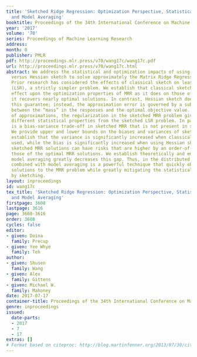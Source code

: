```yaml
---
title: 'Sketched Ridge Regression: Optimization Perspective, Statistical Perspective,
  and Model Averaging'
booktitle: Proceedings of the 34th International Conference on Machine Learning
year: '2017'
volume: '70'
series: Proceedings of Machine Learning Research
address: 
month: 0
publisher: PMLR
pdf: http://proceedings.mlr.press/v70/wang17c/wang17c.pdf
url: http://proceedings.mlr.press/v70/wang17c.html
abstract: We address the statistical and optimization impacts of using classical sketch
  versus Hessian sketch to solve approximately the Matrix Ridge Regression (MRR) problem.
  Prior research has considered the effects of classical sketch on least squares regression
  (LSR), a strictly simpler problem. We establish that classical sketch has a similar
  effect upon the optimization properties of MRR as it does on those of LSR—namely,
  it recovers nearly optimal solutions. In contrast, Hessian sketch does not have
  this guarantee; instead, the approximation error is governed by a subtle interplay
  between the “mass” in the responses and the optimal objective value. For both types
  of approximations, the regularization in the sketched MRR problem gives it significantly
  different statistical properties from the sketched LSR problem. In particular, there
  is a bias-variance trade-off in sketched MRR that is not present in sketched LSR.
  We provide upper and lower bounds on the biases and variances of sketched MRR; these
  establish that the variance is significantly increased when classical sketches are
  used, while the bias is significantly increased when using Hessian sketches. Empirically,
  sketched MRR solutions can have risks that are higher by an order-of-magnitude than
  those of the optimal MRR solutions. We establish theoretically and empirically that
  model averaging greatly decreases this gap. Thus, in the distributed setting, sketching
  combined with model averaging is a powerful technique that quickly obtains near-optimal
  solutions to the MRR problem while greatly mitigating the statistical risks incurred
  by sketching.
layout: inproceedings
id: wang17c
tex_title: 'Sketched Ridge Regression: Optimization Perspective, Statistical Perspective,
  and Model Averaging'
firstpage: 3608
lastpage: 3616
page: 3608-3616
order: 3608
cycles: false
editor:
- given: Doina
  family: Precup
- given: Yee Whye
  family: Teh
author:
- given: Shusen
  family: Wang
- given: Alex
  family: Gittens
- given: Michael W.
  family: Mahoney
date: 2017-07-17
container-title: Proceedings of the 34th International Conference on Machine Learning
genre: inproceedings
issued:
  date-parts:
  - 2017
  - 7
  - 17
extras: []
# Format based on citeproc: http://blog.martinfenner.org/2013/07/30/citeproc-yaml-for-bibliographies/
---
```

